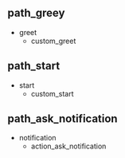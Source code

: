 ## path_greey
* greet
  - custom_greet

## path_start
* start
  - custom_start

## path_ask_notification
* notification
  - action_ask_notification
